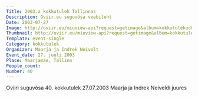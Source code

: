 ```yaml
---
Title: 2003.a kokkutulek Tallinnas
Description: Oviir.eu suguvõsa veebileht
Date: 2003-07-27
Image: http://oviir.eu/miuview-api?request=getimage&album=kokkutulekud&item=2003-40.-kokkutulek-maarja-ja-indrek-neivelt.jpg&size=1200&mode=longest
Thumbnail: http://oviir.eu/miuview-api?request=getimage&album=kokkutulekud&item=2003-40.-kokkutulek-maarja-ja-indrek-neivelt.jpg&size=600&mode=square
Template: event-single
Category: kokkutulek
Organizer: Maarja ja Indrek Neivelt
Event_date: 27. juuli 2003
Place: Maarjamäe, Tallinn
People_count:
Number: 40
---
```


Oviiri suguvõsa 40. kokkutulek 27.07.2003 Maarja ja Indrek Neiveldi juures
